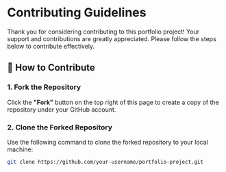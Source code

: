 # Contributing Guidelines

Thank you for considering contributing to this portfolio project! Your support and contributions are greatly appreciated. Please follow the steps below to contribute effectively.

## 🚀 How to Contribute

### 1. Fork the Repository

Click the **"Fork"** button on the top right of this page to create a copy of the repository under your GitHub account.

### 2. Clone the Forked Repository

Use the following command to clone the forked repository to your local machine:

```bash
git clone https://github.com/your-username/portfolio-project.git
